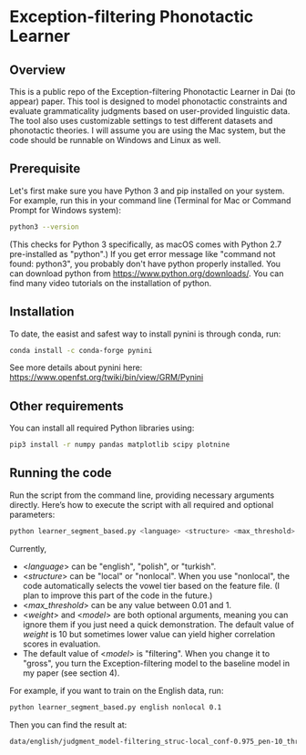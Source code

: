 # Exception-filtering Phonotactic Learner

## Overview
This is a public repo of the Exception-filtering Phonotactic Learner in Dai (to appear) paper. This tool is designed to model phonotactic constraints and evaluate grammaticality judgments based on user-provided linguistic data. The tool also uses customizable settings to test different datasets and phonotactic theories. I will assume you are using the Mac system, but the code should be runnable on Windows and Linux as well.

## Prerequisite
Let's first make sure you have Python 3 and pip installed on your system. For example, run this in your command line (Terminal for Mac or Command Prompt for Windows system):
```bash
python3 --version
```
(This checks for Python 3 specifically, as macOS comes with Python 2.7 pre-installed as "python".) If you get error message like "command not found: python3", you probably don't have python properly installed. You can download python from https://www.python.org/downloads/. You can find many video tutorials on the installation of python.


## Installation
To date, the easist and safest way to install pynini is through conda, run:
```bash
conda install -c conda-forge pynini
```
See more details about pynini here: https://www.openfst.org/twiki/bin/view/GRM/Pynini


## Other requirements
You can install all required Python libraries using:
```bash
pip3 install -r numpy pandas matplotlib scipy plotnine
```


## Running the code
Run the script from the command line, providing necessary arguments directly. Here’s how to execute the script with all required and optional parameters:
```bash
python learner_segment_based.py <language> <structure> <max_threshold> [--weight WEIGHT] [--model MODEL]
```

Currently,
- <*language*> can be "english", "polish", or "turkish".
- <*structure*> can be "local" or "nonlocal". When you use "nonlocal", the code automatically selects the vowel tier based on the feature file. (I plan to improve this part of the code in the future.)
- <*max_threshold*> can be any value between 0.01 and 1.
- <*weight*> and <*model*> are both optional arguments, meaning you can ignore them if you just need a quick demonstration. The default value of *weight* is 10 but sometimes lower value can yield higher correlation scores in evaluation.
- The default value of <*model*> is "filtering". When you change it to "gross", you turn the Exception-filtering model to the baseline model in my paper (see section 4).

For example, if you want to train on the English data, run:
```bash
python learner_segment_based.py english nonlocal 0.1
```
Then you can find the result at:
```bash
data/english/judgment_model-filtering_struc-local_conf-0.975_pen-10_thr-0.1.txt
```
